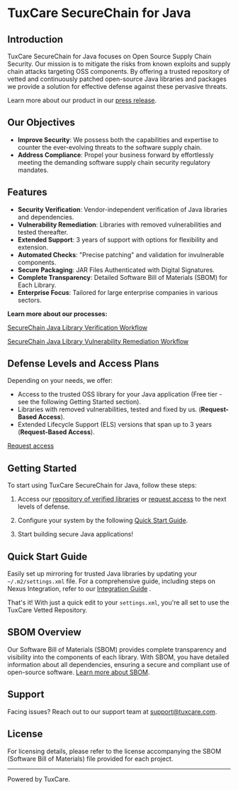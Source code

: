 # TuxCare SecureChain for Java

## Introduction

TuxCare SecureChain for Java focuses on Open Source Supply Chain Security. Our mission is to mitigate the risks from known exploits and supply chain attacks targeting OSS components. By offering a trusted repository of vetted and continuously patched open-source Java libraries and packages we provide a solution for effective defense against these pervasive threats.

Learn more about our product in our [press release](https://tuxcare.com/blog/tuxcare-launches-securechain-for-java-to-bolster-software-supply-chain-security-via-continuously-secured-and-free-repository-service/).

## Our Objectives

-   **Improve Security**: We possess both the capabilities and expertise to counter the ever-evolving threats to the software supply chain.
-   **Address Compliance**: Propel your business forward by effortlessly meeting the demanding software supply chain security regulatory mandates.

## Features

-   **Security Verification**: Vendor-independent verification of Java libraries and dependencies.
-   **Vulnerability Remediation**: Libraries with removed vulnerabilities and tested thereafter.
-   **Extended Support**: 3 years of support with options for flexibility and extension.
-   **Automated Checks**: "Precise patching" and validation for invulnerable components.
-   **Secure Packaging**: JAR Files Authenticated with Digital Signatures.
-   **Complete Transparency**: Detailed Software Bill of Materials (SBOM) for Each Library.
-   **Enterprise Focus**: Tailored for large enterprise companies in various sectors.

**Learn more about our processes:**

[SecureChain Java Library Verification Workflow](https://slite.com/api/public/notes/rdidx5Tg7W4XJb/redirect)

[SecureChain Java Library Vulnerability Remediation Workflow](https://slite.com/api/public/notes/Aq85qQsrZBlqC6/redirect)

## **Defense Levels and Access Plans**

Depending on your needs, we offer:

-   Access to the trusted OSS library for your Java application (Free tier - see the following Getting Started section).
-   Libraries with removed vulnerabilities, tested and fixed by us. (**Request-Based Access**).
-   Extended Lifecycle Support (ELS) versions that span up to 3 years (**Request-Based Access**).

[Request access](https://tuxcare.com/securechain-for-java/)

## Getting Started

To start using TuxCare SecureChain for Java, follow these steps:

1.  Access our [repository of verified libraries](http://nexus-repo.corp.cloudlinux.com/#browse/browse:tuxcare_vetted) or [request access](https://tuxcare.com/securechain-for-java/) to the next levels of defense.

2.  Configure your system by the following [Quick Start Guide](#quick-start-guide).

3.  Start building secure Java applications!

## Quick Start Guide

Easily set up mirroring for trusted Java libraries by updating your `~/.m2/settings.xml` file. For a comprehensive guide, including steps on Nexus Integration, refer to our [Integration Guide](https://slite.com/api/public/notes/6ti2GPeZp3FxfX/redirect) .

That's it! With just a quick edit to your `settings.xml`, you're all set to use the TuxCare Vetted Repository.

## SBOM Overview

Our Software Bill of Materials (SBOM) provides complete transparency and visibility into the components of each library. With SBOM, you have detailed information about all dependencies, ensuring a secure and compliant use of open-source software. [Learn more about SBOM](link-to-SBOM-guide).

## Support

Facing issues? Reach out to our support team at [support@tuxcare.com](mailto:support@example.com).

## License

For licensing details, please refer to the license accompanying the SBOM (Software Bill of Materials) file provided for each project.

* * *

Powered by TuxCare.
